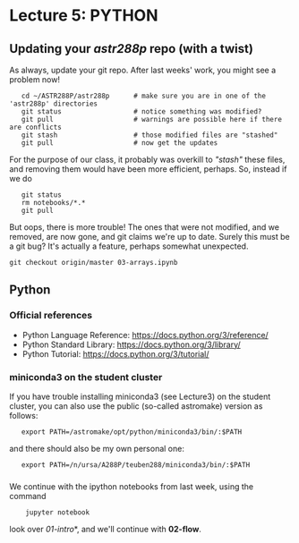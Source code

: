 Lecture 5:  PYTHON
==================


## Updating your *astr288p* repo (with a twist)

As always, update your git repo. After last weeks' work, you might see a problem now!
```
   cd ~/ASTR288P/astr288p      # make sure you are in one of the 'astr288p' directories
   git status                  # notice something was modified?
   git pull                    # warnings are possible here if there are conflicts
   git stash                   # those modified files are "stashed"
   git pull                    # now get the updates
```
For the purpose of our class, it probably was overkill  to *"stash"* these files,
and removing them would have been more efficient, perhaps. So, instead if we do
```
   git status
   rm notebooks/*.*
   git pull
```
But oops, there is more trouble!  The ones that were not modified, and we removed, are now gone,
and git claims we're up to date. Surely this must be a git bug? It's actually a feature, perhaps
somewhat unexpected.

```
git checkout origin/master 03-arrays.ipynb
```

## Python

### Official references

* Python Language Reference: https://docs.python.org/3/reference/
* Python Standard Library: https://docs.python.org/3/library/
* Python Tutorial: https://docs.python.org/3/tutorial/

### miniconda3 on the student cluster

If you have trouble installing miniconda3 (see Lecture3) on the student cluster, you can also use
the public (so-called astromake) version as follows:
```
   export PATH=/astromake/opt/python/miniconda3/bin/:$PATH
```
and there should also be my own personal one:
```
   export PATH=/n/ursa/A288P/teuben288/miniconda3/bin/:$PATH
```



### 

We continue with the ipython notebooks from last week, using the command

```
	jupyter notebook
```	

look over *01-intro**, and we'll continue with **02-flow**.
